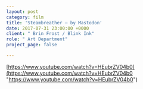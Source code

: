 ```yaml
---
layout: post
category: film
title: 'Steambreather — by Mastodon'
date: 2017-07-31 23:00:00 +0000
client: " Brin Frost / Blink Ink"
role: " Art Department"
project_page: false

---
```

[https://www.youtube.com/watch?v=HEubrZV04b0](https://www.youtube.com/watch?v=HEubrZV04b0 "https://www.youtube.com/watch?v=HEubrZV04b0")